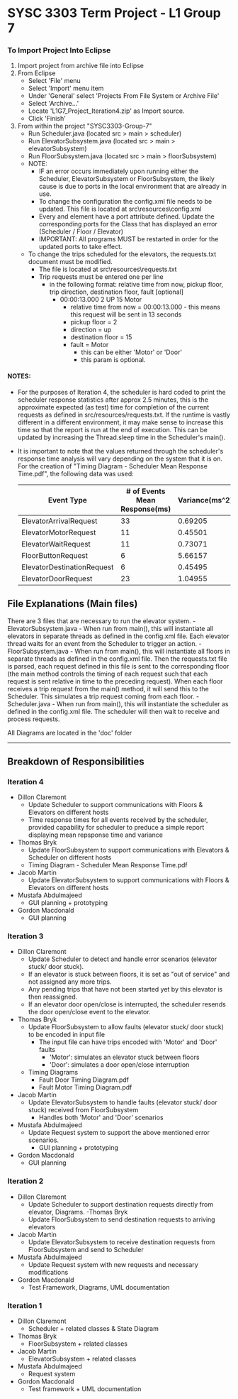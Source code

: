 # SYSC 3303 Term Project -  L1 Group 7

### To Import Project Into Eclipse
1. Import project from archive file into Eclipse
2. From Eclipse
	- Select 'File' menu
	- Select 'Import' menu item
	- Under 'General' select 'Projects From File System or Archive File'
	- Select 'Archive...'
	- Locate 'L1G7_Project_Iteration4.zip' as Import source.
	- Click 'Finish'
3. From within the project "SYSC3303-Group-7"
	- Run Scheduler.java (located src > main > scheduler)
	- Run ElevatorSubsystem.java (located src > main > elevatorSubsystem)
	- Run FloorSubsystem.java (located src > main > floorSubsystem)
	- NOTE: 
		- IF an error occurs immediately upon running either the Scheduler, ElevatorSubsystem or FloorSubsystem, the likely cause is due to ports in the local environment that are already in use.
		- To change the configuration the config.xml file needs to be updated. This file is located at src\resources\config.xml
		- Every <Sheduler> <Elevator> and <Floor> element have a port attribute defined. Update the corresponding ports for the Class that has displayed an error (Scheduler / Floor / Elevator)
		- IMPORTANT: All programs MUST be restarted in order for the updated ports to take effect.
	- To change the trips scheduled for the elevators, the requests.txt document must be modified.
		- The file is located at src\resources\requests.txt
		- Trip requests must be entered one per line
			- in the following format: relative time from now, pickup floor, trip direction, destination floor, fault [optional]
				- 00:00:13.000 2 UP 15 Motor
					- relative time from now = 00:00:13.000 - this means this request will be sent in 13 seconds
					- pickup floor = 2 
					- direction = up
					- destination floor = 15
					- fault = Motor
						- this can be either 'Motor' or 'Door'
						- this param is optional.
						
#### NOTES: 						
- For the purposes of Iteration 4, the scheduler is hard coded to print the scheduler response statistics after approx 2.5 minutes, this is the approximate expected (as test) time
	  for completion of the current requests as defined in src/resources/requests.txt.
	  If the runtime is vastly different in a different environment, it may make sense to increase this time so that the report is run at the end of execution. This can be updated by
	  increasing the Thread.sleep time in the Scheduler's main().
- It is important to note that the values returned through the scheduler's response time analysis will vary depending on the system that it is
	  on. For the creation of "Timing Diagram - Scheduler Mean Response Time.pdf", the following data was used:
	  
	|Event Type|# of Events Mean Response(ms)|Variance(ms^2)|
  |---|---|---|
	|ElevatorArrivalRequest|33|0.69205|0.14964| 
	|ElevatorMotorRequest|11|0.45501|0.00314| 
	|ElevatorWaitRequest|11|0.73071|0.09076|
	|FloorButtonRequest|6|5.66157|17.90195| 
	|ElevatorDestinationRequest|6|0.45495|0.04837| 
	|ElevatorDoorRequest|23|1.04955|0.62669| 

	
## File Explanations (Main files)
There are 3 files that are necessary to run the elevator system.
	- ElevatorSubsystem.java
		- When run from main(), this will instantiate all elevators in separate threads as defined in the config.xml file. Each elevator thread waits for an event from the Scheduler to trigger an action.
	- FloorSubsystem.java
		- When run from main(), this will instantiate all floors in separate threads as defined in the config.xml file. Then the requests.txt file is parsed, each request defined in this file is sent to the corresponding floor (the main method controls the timing of each request such that each request is sent relative in time to the preceding request). When each floor receives a trip request from the main() method, it will send this to the Scheduler. This simulates a trip request coming from each floor.
	- Scheduler.java
		- When run from main(), this will instantiate the scheduler as defined in the config.xml file. The scheduler will then wait to receive and process requests.

All Diagrams are located in the 'doc' folder

---
## Breakdown of Responsibilities

### Iteration 4
- Dillon Claremont 
  - Update Scheduler to support communications with Floors & Elevators on different hosts
  - Time response times for all events received by the scheduler, provided capability for scheduler to preduce a simple report displaying mean repsponse time and variance
- Thomas Bryk 
  - Update FloorSubsystem to support communications with Elevators & Scheduler on different hosts
  - Timing Diagram - Scheduler Mean Response Time.pdf
- Jacob Martin 
  - Update ElevatorSubsystem to support communications with Floors & Elevators on different hosts
- Mustafa Abdulmajeed 
  - GUI planning + prototyping
- Gordon Macdonald 
  - GUI planning

### Iteration 3
- Dillon Claremont 
  - Update Scheduler to detect and handle error scenarios (elevator stuck/ door stuck).
   - If an elevator is stuck between floors, it is set as "out of service" and not assigned any more trips. 
   - Any pending trips that have not been started yet by this elevator is then reassigned.
   - If an elevator door open/close is interrupted, the scheduler resends the door open/close event to the elevator.
- Thomas Bryk 
  - Update FloorSubsystem to allow faults (elevator stuck/ door stuck) to be encoded in input file
	- The input file can have trips encoded with 'Motor' and 'Door' faults
		- 'Motor': simulates an elevator stuck between floors
		- 'Door': simulates a door open/close interruption
   - Timing Diagrams
		- Fault Door Timing Diagram.pdf
		- Fault Motor Timing Diagram.pdf
- Jacob Martin 
  - Update ElevatorSubsystem to handle faults (elevator stuck/ door stuck) received from FloorSubsystem
	  - Handles both 'Motor' and 'Door' scenarios
- Mustafa Abdulmajeed 
  - Update Request system to support the above mentioned error scenarios. 
	- GUI planning + prototyping
- Gordon Macdonald 
  - GUI planning

### Iteration 2
- Dillon Claremont 
  - Update Scheduler to support destination requests directly from elevator, Diagrams.
-Thomas Bryk 
  - Update FloorSubsystem to send destination requests to arriving elevators
- Jacob Martin 
  - Update ElevatorSubsystem to receive destination requests from FloorSubsystem and send to Scheduler
- Mustafa Abdulmajeed 
  - Update Request system with new requests and necessary modifications
- Gordon Macdonald 
  - Test Framework, Diagrams, UML documentation

### Iteration 1
- Dillon Claremont 
  - Scheduler + related classes & State Diagram
- Thomas Bryk 
  - FloorSubsystem + related classes
- Jacob Martin 
  - ElevatorSubsystem + related classes
- Mustafa Abdulmajeed 
  - Request system
- Gordon Macdonald 
  - Test framework + UML documentation
